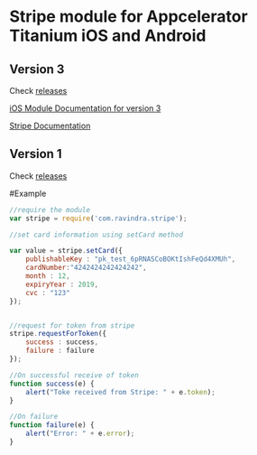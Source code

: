 # Stripe module for Appcelerator Titanium iOS and Android

## Version 3
Check [releases](https://github.com/RavindraChherke/Stripe-module-for-Appcelerator-Titanium-iOS-and-Android/releases)

[iOS Module Documentation for version 3](https://github.com/RavindraChherke/Stripe-module-for-Appcelerator-Titanium-iOS-and-Android/tree/master/stripe_ios/ios)

[Stripe Documentation](https://github.com/stripe/stripe-ios)




## Version 1

Check [releases](https://github.com/RavindraChherke/Stripe-module-for-Appcelerator-Titanium-iOS-and-Android/releases)

#Example

```javascript
//require the module
var stripe = require('com.ravindra.stripe');

//set card information using setCard method

var value = stripe.setCard({
	publishableKey : "pk_test_6pRNASCoBOKtIshFeQd4XMUh",
	cardNumber:"4242424242424242",
	month : 12,
	expiryYear : 2019,
	cvc : "123"
});


//request for token from stripe 
stripe.requestForToken({
	success : success,
	failure : failure
});

//On successful receive of token
function success(e) {
	alert("Toke received from Stripe: " + e.token);
}

//On failure 
function failure(e) {
	alert("Error: " + e.error);
}
```

